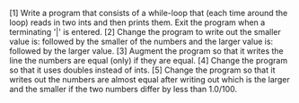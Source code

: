 [1] Write a program that consists of a while-loop that (each time around the loop) reads in two ints and then prints them. Exit the program when a terminating '|' is entered. 
[2] Change the program to write out the smaller value is: followed by the smaller of the numbers and the larger value is: followed by the larger value. 
[3] Augment the program so that it writes the line the numbers are equal (only) if they are equal. 
[4] Change the program so that it uses doubles instead of ints. 
[5] Change the program so that it writes out the numbers are almost equal after writing out which is the larger and the smaller if the two numbers differ by less than 1.0/100. 
